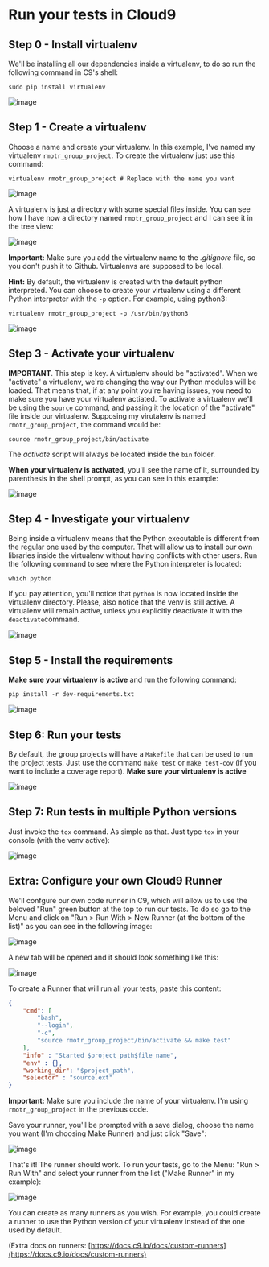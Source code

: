 # Run your tests in Cloud9

## Step 0 - Install virtualenv

We'll be installing all our dependencies inside a virtualenv, to do so run the following command in C9's shell:

```
sudo pip install virtualenv
```

![image](https://cloud.githubusercontent.com/assets/872296/15372674/f2935ed6-1d17-11e6-8a14-2e6835ab7a73.png)

## Step 1 - Create a virtualenv

Choose a name and create your virtualenv. In this example, I've named my virtualenv `rmotr_group_project`. To create the virtualenv just use this command:

```
virtualenv rmotr_group_project # Replace with the name you want
```
![image](https://cloud.githubusercontent.com/assets/872296/15372762/622bb0ae-1d18-11e6-8499-c9124b25509a.png)

A virtualenv is just a directory with some special files inside. You can see how I have now a directory named `rmotr_group_project` and I can see it in the tree view:

![image](https://cloud.githubusercontent.com/assets/872296/15372842/ddd65358-1d18-11e6-91b4-ee086f99d719.png)

**Important:** Make sure you add the virtualenv name to the _.gitignore_ file, so you don't push it to Github. Virtualenvs are supposed to be local.

**Hint:** By default, the virtualenv is created with the default python interpreted. You can choose to create your virtualenv using a different Python interpreter with the `-p` option. For example, using python3:

```
virtualenv rmotr_group_project -p /usr/bin/python3
```
![image](https://cloud.githubusercontent.com/assets/872296/15400429/dead85d6-1dc1-11e6-9d71-818e937ba9ca.png)


## Step 3 - Activate your virtualenv

**IMPORTANT**. This step is key. A virtualenv should be "activated". When we "activate" a virtualenv, we're changing the way our Python modules will be loaded. That means that, if at any point you're having issues, you need to make sure you have your virtualenv actiated.
To activate a virtualenv we'll be using the `source` command, and passing it the location of the "activate" file inside our virtualenv. Supposing my virutalenv is named `rmotr_group_project`, the command would be:

```
source rmotr_group_project/bin/activate
```

The _activate_ script will always be located inside the `bin` folder.

**When your virtualenv is activated,** you'll see the name of it, surrounded by parenthesis in the shell prompt, as you can see in this example:

![image](https://cloud.githubusercontent.com/assets/872296/15372980/853ebbb2-1d19-11e6-83ab-17c8f5335d7c.png)

## Step 4 - Investigate your virtualenv

Being inside a virtualenv means that the Python executable is different from the regular one used by the computer. That will allow us to install our own libraries inside the virtualenv without having conflicts with other users. Run the following command to see where the Python interpreter is located:

```
which python
```

If you pay attention, you'll notice that `python` is now located inside the virtualenv directory. Please, also notice that the venv is still active. A virtualenv will remain active, unless you explicitly deactivate it with the `deactivate`command.

![image](https://cloud.githubusercontent.com/assets/872296/15373028/d8591338-1d19-11e6-8f3f-2f5b4251a6ab.png)

## Step 5 - Install the requirements

**Make sure your virtualenv is active** and run the following command:

```
pip install -r dev-requirements.txt
```

![image](https://cloud.githubusercontent.com/assets/872296/15373109/5bcee940-1d1a-11e6-8e7b-411a508e9457.png)

## Step 6: Run your tests

By default, the group projects will have a `Makefile` that can be used to run the project tests. Just use the command `make test` or `make test-cov` (if you want to include a coverage report). **Make sure your virtualenv is active**

![image](https://cloud.githubusercontent.com/assets/872296/15400703/d183973c-1dc2-11e6-8958-0c4c1213585f.png)

## Step 7: Run tests in multiple Python versions

Just invoke the `tox` command. As simple as that. Just type `tox` in your console (with the venv active):

![image](https://cloud.githubusercontent.com/assets/872296/15400751/04b94714-1dc3-11e6-8c91-0065f7b878c2.png)

## Extra: Configure your own Cloud9 Runner

We'll confgure our own code runner in C9, which will allow us to use the beloved "Run" green button at the top to run our tests. To do so go to the Menu and click on "Run > Run With > New Runner (at the bottom of the list)" as you can see in the following image:

![image](https://cloud.githubusercontent.com/assets/872296/15405589/e315c072-1dd8-11e6-9e17-03d0036f5966.png)

A new tab will be opened and it should look something like this: 

![image](https://cloud.githubusercontent.com/assets/872296/15405637/18d5ddbe-1dd9-11e6-9127-6b6403686957.png)

To create a Runner that will run all your tests, paste this content:

```json
{
    "cmd": [
        "bash",
        "--login",
        "-c",
        "source rmotr_group_project/bin/activate && make test"
    ],
    "info" : "Started $project_path$file_name",
    "env" : {},
    "working_dir": "$project_path",
    "selector" : "source.ext"
}
```
**Important:** Make sure you include the name of your virtualenv. I'm using `rmotr_group_project` in the previous code.

Save your runner, you'll be prompted with a save dialog, choose the name you want (I'm choosing Make Runner) and just click "Save":

![image](https://cloud.githubusercontent.com/assets/872296/15405728/79029150-1dd9-11e6-8379-f8db590f6f53.png)

That's it! The runner should work. To run your tests, go to the Menu: "Run > Run With" and select your runner from the list ("Make Runner" in my example):

![image](https://cloud.githubusercontent.com/assets/872296/15405769/b9228a6a-1dd9-11e6-8f1f-5bc108c813da.png)

You can create as many runners as you wish. For example, you could create a runner to use the Python version of your virtualenv instead of the one used by default.

(Extra docs on runners: [https://docs.c9.io/docs/custom-runners](https://docs.c9.io/docs/custom-runners)
